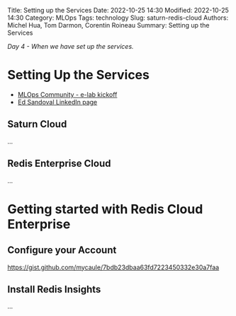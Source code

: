 Title: Setting up the Services
Date: 2022-10-25 14:30
Modified: 2022-10-25 14:30
Category: MLOps
Tags: technology
Slug: saturn-redis-cloud
Authors: Michel Hua, Tom Darmon, Corentin Roineau
Summary: Setting up the Services

_Day 4 - When we have set up the services._

# Setting Up the Services

- [MLOps Community - e-lab kickoff](https://www.youtube.com/watch?v=uS9ZGi8RyPM)
- [Ed Sandoval LinkedIn page](https://www.linkedin.com/in/edsandovaluk/)

## Saturn Cloud

...

## Redis Enterprise Cloud

...


# Getting started with Redis Cloud Enterprise

## Configure your Account

https://gist.github.com/mycaule/7bdb23dbaa63fd7223450332e30a7faa

## Install Redis Insights

...